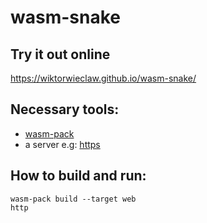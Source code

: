 # wasm-snake

## Try it out online
https://wiktorwieclaw.github.io/wasm-snake/

## Necessary tools:
* [wasm-pack](https://crates.io/crates/wasm-pack)
* a server e.g: [https](https://crates.io/crates/https)

## How to build and run:
```
wasm-pack build --target web
http
```

